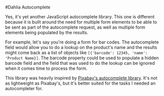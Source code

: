 #Dahlia Autocomplete

Yes, it's yet another JavaScript autocomplete library.  This one is different because it is built around the need for multiple form elements to be able to be sent as part of the autocomplete request, as well as multiple form elements being populated by the results.

For example, let's say you're doing a form for bar codes.  The autocomplete field would allow you to do a lookup on the product's name and the results might come back as a list of objects like `[{'barcode': 12345, 'name': 'Product Name}]`.  The barcode property could be used to populate a hidden barcode field and the field that was used to do the lookup can be ignored when it comes time to process the form.

This library was heavily inspired by [Pixabay's autocomplete library](https://github.com/Pixabay/JavaScript-autoComplete).  It's not as lightweight as Pixabay's, but it's better suited for the tasks I needed an autocompleter for.
